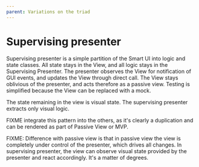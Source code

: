 ```yaml
---
parent: Variations on the triad
---
```

# Supervising presenter

Supervising presenter is a simple partition of the Smart UI into logic and state classes.
All state stays in the View, and all logic stays in the Supervising Presenter. 
The presenter observes the View for notification of GUI events, and updates the View
through direct call. The View stays oblivious of the presenter, and acts therefore
as a passive view. Testing is simplified because the View can be replaced with a mock.

The state remaining in the view is visual state. The supervising presenter extracts only visual logic.

FIXME integrate this pattern into the others, as it's clearly a duplication and can be rendered as part of Passive View or MVP.

FIXME: Difference with passive view is that in passive view the view is completely under control
of the presenter, which drives all changes. In supervising presenter, the view can observe 
visual state provided by the presenter and react accordingly. It's a matter of degrees.

